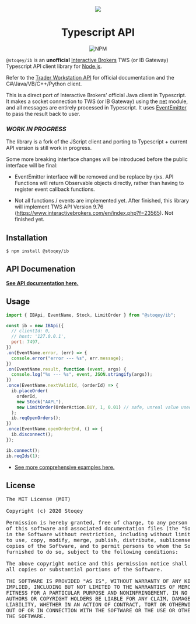 <div align="center">
  <img src="https://www.interactivebrokers.com/images/web/logos/ib-logo-text-black.svg"></img>
  <p align="center">
  <h1 align="center">Typescript API</h1>
</p>

  <div style="display: flex;justify-content:center;">
    <img alt="NPM" src="https://img.shields.io/npm/dt/@stoqey/ib.svg"></img>
  </div>
</div>

`@stoqey/ib` is an <b>unofficial</b> [Interactive Brokers](http://interactivebrokers.com/) TWS (or IB Gateway) Typescript API client library for [Node.js](http://nodejs.org/).

Refer to the [Trader Workstation API](https://interactivebrokers.github.io/tws-api/) for official documentation and the C#/Java/VB/C++/Python client.

This is a direct port of Interactive Brokers' official Java client in Typescript.<br/>
It makes a socket connection to TWS (or IB Gateway) using the [net](http://nodejs.org/api/net.html) module, and all messages are entirely processed in Typescript. It uses [EventEmitter](http://nodejs.org/api/events.html) to pass the result back to user.

### _WORK IN PROGRESS_

The library is a fork of the JScript client and porting to Typescript + current API version is still work in progress.

Some more breaking interface changes will be introduced before the public interface will be final:

- EventEmitter interface will be removed and be replace by rjxs.
  API Functions will return Observable objects directly, rather than having to register event callback functions.

- Not all functions / events are implemented yet.
  After finished, this library will implement TWS API Version 9.76 (https://www.interactivebrokers.com/en/index.php?f=23565).
  Not finished yet.

## Installation

    $ npm install @stoqey/ib
	
## API Documenation

<b>[See API documentation here.](https://stoqey.github.io/ib-doc/)</b>

## Usage

```js
import { IBApi, EventName, Stock, LimitOrder } from "@stoqey/ib";

const ib = new IBApi({
  // clientId: 0,
  // host: '127.0.0.1',
  port: 7497,
})
.on(EventName.error, (err) => {
  console.error("error --- %s", err.message);
})
.on(EventName.result, function (event, args) {
  console.log("%s --- %s", event, JSON.stringify(args));
})
.once(EventName.nextValidId, (orderId) => {
  ib.placeOrder(
    orderId,
    new Stock("AAPL"),
    new LimitOrder(OrderAction.BUY, 1, 0.01) // safe, unreal value used for demo
  );
  ib.reqOpenOrders();
})
.once(EventName.openOrderEnd, () => {
  ib.disconnect();
});

ib.connect();
ib.reqIds(1);
```

- [See more comprehensive examples here.](https://github.com/stoqey/ib/tree/master/examples)


## License

<pre>
The MIT License (MIT)

Copyright (c) 2020 Stoqey

Permission is hereby granted, free of charge, to any person obtaining a copy
of this software and associated documentation files (the "Software"), to deal
in the Software without restriction, including without limitation the rights
to use, copy, modify, merge, publish, distribute, sublicense, and/or sell
copies of the Software, and to permit persons to whom the Software is
furnished to do so, subject to the following conditions:

The above copyright notice and this permission notice shall be included in
all copies or substantial portions of the Software.

THE SOFTWARE IS PROVIDED "AS IS", WITHOUT WARRANTY OF ANY KIND, EXPRESS OR
IMPLIED, INCLUDING BUT NOT LIMITED TO THE WARRANTIES OF MERCHANTABILITY,
FITNESS FOR A PARTICULAR PURPOSE AND NONINFRINGEMENT. IN NO EVENT SHALL THE
AUTHORS OR COPYRIGHT HOLDERS BE LIABLE FOR ANY CLAIM, DAMAGES OR OTHER
LIABILITY, WHETHER IN AN ACTION OF CONTRACT, TORT OR OTHERWISE, ARISING FROM,
OUT OF OR IN CONNECTION WITH THE SOFTWARE OR THE USE OR OTHER DEALINGS IN
THE SOFTWARE.
</pre>
